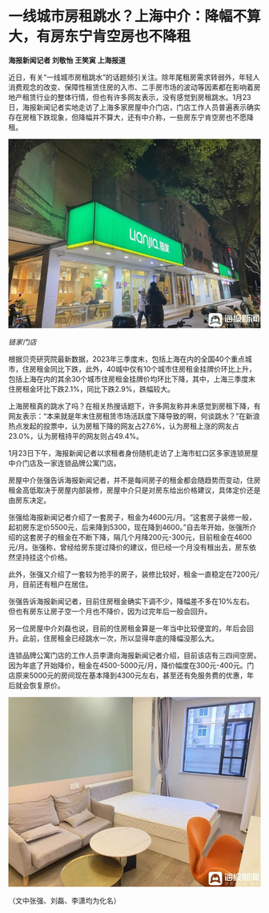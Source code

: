 # 一线城市房租跳水？上海中介：降幅不算大，有房东宁肯空房也不降租

**海报新闻记者 刘敬怡 王笑寅 上海报道**

近日，有关“一线城市房租跳水”的话题频引关注。除年尾租房需求转弱外，年轻人消费观念的改变、保障性租赁住房的入市、二手房市场的波动等因素都在影响着房地产租赁行业的整体行情，但也有许多网友表示，没有感觉到房租跳水。1月23日，海报新闻记者实地走访了上海多家房屋中介门店，门店工作人员普遍表示确实存在房租下跌现象，但降幅并不算大，还有中介称，一些房东宁肯空房也不愿降租。

![b0bc290b2c4712c67d471259cf6c1f9f.jpg](https://raw.githubusercontent.com/qqhsx/qqnews_image/main/2024/01/24/一线城市房租跳水？上海中介：降幅不算大，有房东宁肯空房也不降租/b0bc290b2c4712c67d471259cf6c1f9f.jpg)

_链家门店_

根据贝壳研究院最新数据，2023年三季度末，包括上海在内的全国40个重点城市，住房租金同比下跌，此外，40城中仅有10个城市住房租金挂牌价环比上升，包括上海在内的其余30个城市住房租金挂牌价均环比下降，其中，上海三季度末住房租金环比下跌2.1%，同比下跌2.9%，跌幅较大。

上海房租真的跳水了吗？在相关热搜话题下，许多网友称并未感觉到房租下降，有网友表示：“本来就是年末住房租赁市场活跃度下降导致的啊，何谈跳水？”在新浪热点发起的投票中，认为房租下降的网友占27.6%，认为房租上涨的网友占23.0%，认为房租持平的网友则占49.4%。

1月23日下午，海报新闻记者以求租者身份随机走访了上海市虹口区多家连锁房屋中介门店及一家连锁品牌公寓门店。

房屋中介张强告诉海报新闻记者，并不是每间房子的租金都会随趋势而变动，住房租金高低取决于房屋内部装修，房屋中介只是对房东给出价格建议，具体定价还是由房东决定。

张强给海报新闻记者介绍了一套房子，租金为4600元/月。“这套房子装修一般，起初房东定价5500元，后来降到5300，现在降到4600。”自去年开始，张强所介绍的这套房子的租金在不断下降，隔几个月降200元-300元，目前租金在4600元/月。张强称，曾经给房东提过降价的建议，但已经一个月没有租出去，房东依然坚持挂这个价格。

此外，张强又介绍了一套较为抢手的房子，装修比较好，租金一直稳定在7200元/月，目前还有租户在居住。

张强告诉海报新闻记者，目前住房租金确实下调不少，降幅差不多在10%左右。但也有房东让房子空一个月也不降价，因为过完年后一般会回升。

另一位房屋中介刘磊也说，目前的住房租金算是一年当中比较便宜的，年后会回升。此前，住房租金已经跳水一次，所以显得年底的降幅没那么大。

连锁品牌公寓门店的工作人员李潇向海报新闻记者介绍，目前该店有三四间空房。因为年底了开始降价，租金在4500-5000元/月，降价幅度在300元-400元。门店原来5000元的房间现在基本降到4300元左右，甚至还有免服务费的优惠，年后就会恢复原价。

![9cb49210e8d0dee236e056ed05c828ff.jpg](https://raw.githubusercontent.com/qqhsx/qqnews_image/main/2024/01/24/一线城市房租跳水？上海中介：降幅不算大，有房东宁肯空房也不降租/9cb49210e8d0dee236e056ed05c828ff.jpg)

（文中张强、刘磊、李潇均为化名）

